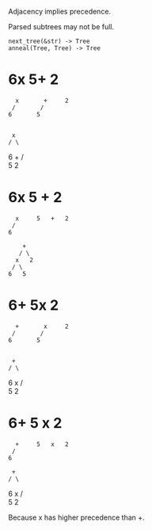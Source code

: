 Adjacency implies precedence.

Parsed subtrees may not be full.

    next_tree(&str) -> Tree
    anneal(Tree, Tree) -> Tree


# 6x 5+ 2

      x       +     2
     /       /
    6       5


     x
    / \
   6   +
      / \
     5   2


# 6x 5 + 2

      x     5   +   2
     /
    6

        +
       / \
      x   2
     / \
    6   5


# 6+ 5x 2

      +       x     2
     /       /
    6       5


     +
    / \
   6   x
      / \
     5   2


# 6+ 5 x 2

      +     5   x   2
     /
    6

     +
    / \
   6   x
      / \
     5   2


Because x has higher precedence than +.
